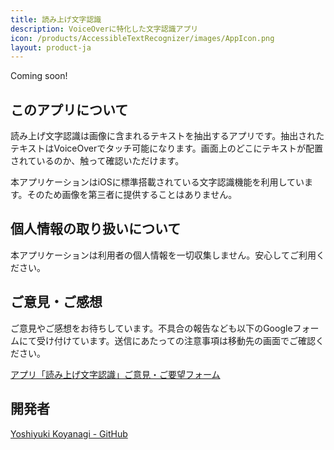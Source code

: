 ```yaml
---
title: 読み上げ文字認識
description: VoiceOverに特化した文字認識アプリ
icon: /products/AccessibleTextRecognizer/images/AppIcon.png
layout: product-ja
---
```

Coming soon!

## このアプリについて

読み上げ文字認識は画像に含まれるテキストを抽出するアプリです。抽出されたテキストはVoiceOverでタッチ可能になります。画面上のどこにテキストが配置されているのか、触って確認いただけます。

本アプリケーションはiOSに標準搭載されている文字認識機能を利用しています。そのため画像を第三者に提供することはありません。

## 個人情報の取り扱いについて

本アプリケーションは利用者の個人情報を一切収集しません。安心してご利用ください。

## ご意見・ご感想

ご意見やご感想をお待ちしています。不具合の報告なども以下のGoogleフォームにて受け付けています。送信にあたっての注意事項は移動先の画面でご確認ください。

[アプリ「読み上げ文字認識」ご意見・ご要望フォーム](https://docs.google.com/forms/d/e/1FAIpQLSdCym7SIe1vzZT9oqFAV1HQ98DsVxw-antvHPNRS88SG12_zw/viewform?usp=sf_link)

## 開発者

[Yoshiyuki Koyanagi - GitHub](https://github.com/moutend)
